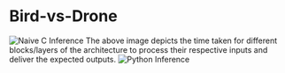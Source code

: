 # Bird-vs-Drone

![Naive C Inference](https://github.com/user-attachments/assets/f1d632f5-1ffe-4db8-ae67-32d5551c4017)
The above image depicts the time taken for different blocks/layers of the architecture to process their respective inputs and deliver the expected outputs.
![Python Inference](https://github.com/user-attachments/assets/526e00d5-e80a-4f90-90bc-75d30465fafe)
